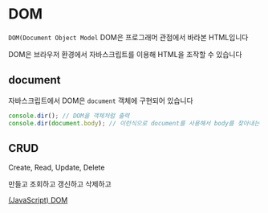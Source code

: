 # DOM

`DOM(Document Object Model` DOM은 프로그래머 관점에서 바라본 HTML입니다

DOM은 브라우저 환경에서 자바스크립트를 이용해 HTML을 조작할 수 있습니다

## document

자바스크립트에서 DOM은 `document` 객체에 구현되어 있습니다

```jsx
console.dir(); // DOM을 객체처럼 출력
console.dir(document.body); // 이런식으로 document를 사용해서 body를 찾아내는 모습
```

## CRUD

Create, Read, Update, Delete

만들고 조회하고 갱신하고 삭제하고

[(JavaScript) DOM](https://www.zerocho.com/category/JavaScript/post/573b4165a54b5e8427432948)
